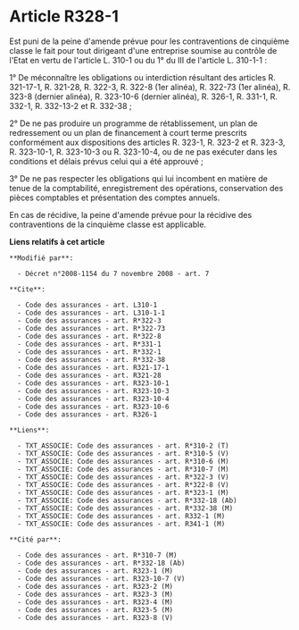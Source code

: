 # Article R328-1

Est puni de la peine d'amende prévue pour les contraventions de cinquième classe le fait pour tout dirigeant d'une entreprise
soumise au contrôle de l'Etat en vertu de l'article L. 310-1 ou du 1° du III de l'article L. 310-1-1 : 

1° De méconnaître les obligations ou interdiction résultant des articles R. 321-17-1, R. 321-28, R. 322-3, R. 322-8 (1er
alinéa), R. 322-73 (1er alinéa), R. 323-8 (dernier alinéa), R. 323-10-6 (dernier alinéa), R. 326-1, R. 331-1, R. 332-1, R.
332-13-2 et R. 332-38 ; 

2° De ne pas produire un programme de rétablissement, un plan de redressement ou un plan de financement à court terme
prescrits conformément aux dispositions des articles R. 323-1, R. 323-2 et R. 323-3, R. 323-10-1, R. 323-10-3 ou R. 323-10-4,
ou de ne pas exécuter dans les conditions et délais prévus celui qui a été approuvé ; 

3° De ne pas respecter les obligations qui lui incombent en matière de tenue de la comptabilité, enregistrement des
opérations, conservation des pièces comptables et présentation des comptes annuels. 

En cas de récidive, la peine d'amende prévue pour la récidive des contraventions de la cinquième classe est applicable.

**Liens relatifs à cet article**

	**Modifié par**:

	  - Décret n°2008-1154 du 7 novembre 2008 - art. 7

	**Cite**:

	  - Code des assurances - art. L310-1
	  - Code des assurances - art. L310-1-1
	  - Code des assurances - art. R*322-3
	  - Code des assurances - art. R*322-73
	  - Code des assurances - art. R*322-8
	  - Code des assurances - art. R*331-1
	  - Code des assurances - art. R*332-1
	  - Code des assurances - art. R*332-38
	  - Code des assurances - art. R321-17-1
	  - Code des assurances - art. R321-28
	  - Code des assurances - art. R323-10-1
	  - Code des assurances - art. R323-10-3
	  - Code des assurances - art. R323-10-4
	  - Code des assurances - art. R323-10-6
	  - Code des assurances - art. R326-1

	**Liens**:

	  - TXT_ASSOCIE: Code des assurances - art. R*310-2 (T)
	  - TXT_ASSOCIE: Code des assurances - art. R*310-5 (V)
	  - TXT_ASSOCIE: Code des assurances - art. R*310-6 (M)
	  - TXT_ASSOCIE: Code des assurances - art. R*310-7 (M)
	  - TXT_ASSOCIE: Code des assurances - art. R*322-3 (V)
	  - TXT_ASSOCIE: Code des assurances - art. R*322-8 (V)
	  - TXT_ASSOCIE: Code des assurances - art. R*323-1 (M)
	  - TXT_ASSOCIE: Code des assurances - art. R*332-18 (Ab)
	  - TXT_ASSOCIE: Code des assurances - art. R*332-38 (M)
	  - TXT_ASSOCIE: Code des assurances - art. R332-1 (M)
	  - TXT_ASSOCIE: Code des assurances - art. R341-1 (M)

	**Cité par**:

	  - Code des assurances - art. R*310-7 (M)
	  - Code des assurances - art. R*332-18 (Ab)
	  - Code des assurances - art. R323-1 (M)
	  - Code des assurances - art. R323-10-7 (V)
	  - Code des assurances - art. R323-2 (M)
	  - Code des assurances - art. R323-3 (M)
	  - Code des assurances - art. R323-4 (M)
	  - Code des assurances - art. R323-5 (M)
	  - Code des assurances - art. R323-8 (V)
